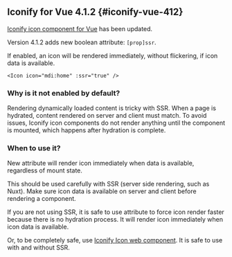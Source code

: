 ## Iconify for Vue 4.1.2 {#iconify-vue-412}

[Iconify icon component for Vue](/docs/icon-components/vue/) has been updated.

Version 4.1.2 adds new boolean attribute: `[prop]ssr`.

If enabled, an icon will be rendered immediately, without flickering, if icon data is available.

```vue
<Icon icon="mdi:home" :ssr="true" />
```

### Why is it not enabled by default?

Rendering dynamically loaded content is tricky with SSR. 
When a page is hydrated, content rendered on server and client must match. 
To avoid issues, Iconify icon components do not render anything until the component is mounted, which happens after hydration is complete.

### When to use it?

New attribute will render icon immediately when data is available, regardless of mount state.

This should be used carefully with SSR (server side rendering, such as Nuxt).
Make sure icon data is available on server and client before rendering a component.

If you are not using SSR, it is safe to use attribute to force icon render faster because there is no hydration process.
It will render icon immediately when icon data is available.

Or, to be completely safe, use [Iconify Icon web component](/docs/iconify-icon/). It is safe to use with and without SSR.
